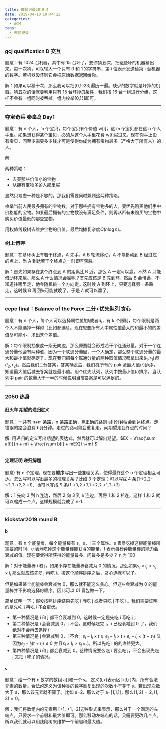 ```yaml
---
title: 做题记录2019.4
date: 2019-04-10 10:44:22
categories:
  - ACM
tags:
  - 做题记录
---
```


### gcj qualification D 交互

题意：有 1024 台机器，其中有 15 台坏了，要你猜五次，把这些坏的机器猜出来。每一次猜，可以输入一个只有 0 和 1 的字符串，第 i 位表示发送给第 i 台机器的数字。若机器没坏则它会把原始数据返回给你。

解：如果可以猜十次，那么我可以把[0,1023]遍历一遍。缺少的数字就是坏掉的机器。猜五次的话就要利用只有 15 台坏掉的条件，我们按 16 台一组进行分组，这样不会有一组同时被吞掉。组内枚举[0,15]即可。

---

### 夺宝奇兵 秦皇岛 Day1

题意：有 n 个人，m 个宝贝，每个宝贝有个价值 w[i]，这 m 个宝贝都在这 n 个人手里。如果想获得某个宝贝，必须从这个人手里花费 w[i]买过来。现在你手上没有宝贝，问至少需要多少钱才可是使得你成为拥有宝物最多（严格大于所有人）的人。

解:

两种策略：

- 去买那些价值小的宝物
- 从拥有宝物多的人那里买

显然只考虑一种是不够的，那我们需要同时兼顾这两种策略。

枚举当前人民最多拥有的宝物数，对于那些拥有宝物多的人，要优先购买他们手中价格低的宝物。如果最后拥有的宝物数没有满足条件，则再从所有未购买的宝物中购买价值最低的那些宝物。

用权值线段树去维护宝物的价值。最后均摊复杂度$O(n\log n)$。

### 树上博弈

题意：在基环树上有若干终点，A 先手，A B 轮流移动，A 不能移动到 B 经过过的点上，当 A 到达若干个终点之一时即可获胜。

解：首先如果存在某个终点到 A 的距离比 B 近，那么 A 一定可以赢。不然 A 只能借助环来赢。那么 A 什么情况会赢呢？首先应该是 B 先到环，然后 B 会懵逼，不知道往哪里走，他会随机挑一个方向走。这时候 A 到环上，只要选择另一条路走，这时候 B 再回头可能就晚了，于是 A 就可以赢了。

---

### ccpc final：Balance of the Force 二分+优先队列 贪心

题意：有 n 个人，每个人可以选择属性值加$l_i$或者$d_i$，有 k 个限制，每个限制是两个人不能选择一样的（比如都选$l_i$）。现在想要所有人中属性值最大的和最小的的差值尽可能小，求出这个差值。

解：每个限制抽象成一条无向边，那么原图就会形成若干个连通分量。对于一个连通分量他会有两种值，因为一个联通分量里，一个人确定，那么整个联通分量的最大和最小值就确定了。现在我们把每个联通分量的两种取值情况都拿出来$(l_1,r_1)和(l_2,r_2)$。然后我们二分答案，答案确定后，我们将所有的 pair 按最大值($r$)排序，知道最大值后减去答案就是最小值。用个优先队列，队列中按最小值($l$)排序。当队列中 pair 的数量大于一半的时候说明当前答案是可以满足的。

---

### 2050 热身

#### 赶火车 期望的递归定义

题意：一共有 n+m 条路，n 条路正确，走正确的路则 a[i]分钟后会到达终点。走错误的路会浪费 b[i]分钟。走过的路可能会重复走。问期望走到终点的时间？

解: 用递归的定义写出期望的表达式，然后就可以解出期望。$EX = \frac{\sum a[i]}{n + m} + \frac{\sum b[i] + mEX}{n+m} $

---

#### 定理证明 递归解题

题意: 有 n 个定理，现在要**顺序**写出一些推理关系，使得最终这个 n 个定理相互可达。怎么写可以写出最多的推理关系？比如 3 个定理：可以写成 4 条(1->2,2->3,3->2,2->1)，也可以写成 5 条(1->3,2->3,1->2,2->1,3->2)

解：1 先向 3 到 n 连边，然后 2 向 3 到 n 连边，再将 1 和 2 相连，这样 1 和 2 就可以缩成一个点。这样规模就变成了 n-1.

---

### kickstar2019 round B

#### b

题意：有 n 个能量棒，每个能量棒有 s，e，l 三个属性。s 表示吃掉这根能量棒所需要的时间，e 表示吃掉这个能量棒能获得的能量，l 表示每秒钟能量棒的能力会衰减的值。现在要使得所获得的能量最多，问最多是多少？ n 为 100

解：对于能量棒 i 和 j，如果不存在能量棒衰减为 0 的情况，那么如果$s_i \times l_j < s_j \times l_i$ 那么就应该先吃 j 再吃 i。按这个顺序排序之后，贪心选就可以了。

但是如果某个能量棒会衰减为 0，那么就不能这么贪心。但这些会衰减为 0 的能量棒并不影响选择的顺序。因此可以 01 背包做一下。

简单证明一下：假设按照排序结果先吃 i 再吃 j 或者只吃 j 不吃 i 。我们需要证明的是先吃 j 再吃 i 不会更优。

- 第一种情况是 i 和 j 都不会衰减到 0。这时候一定是先吃 i 再吃 j；
- 第二种情况是 i 会衰减到 0，j 不会。这时候吃完 j，i 已经衰减到 0 了，我们绝对不会再去选择 i
- 第三种情况是 j 会衰减到 0，i 不会。$e_i - l_i \times t \geq e_j - l_j \times t + e_i - l_i \times(t + s_j)$ 又因为$e_j - l_j(t + s_i) \leq 0$ 并且$s_i \times l_j > s_j \times l_i$。所以先吃 i 的的收益更大。
- 第四种情况是 i 和 j 都会衰减到 0。这种情况要么吃 i 要么吃 j，不会出现先吃 j 又把 i 吃了的情况。

#### c

题意：给一个有 n 数字的数组 a[]和一个 s。 定义$(l,r)$表示区间[l,r]内，所有合法元素的数量。合法的定义为该种类的数字重复出现的次数小于等于 s。若出现次数大于 s，那么该元素就不算了。比如 s=2，那么对于 a=[1,1,1]，那么$(1,2) = 2, (1,3) = 0$。

解：我们将数组内的元素用 [+1, +1, -2]这种形式来表示，那么对于一个固定的左端点，只要求一个前缀和最大值即可。那么移动左端点的话，只需要更改几个点。所以我们就可以用线段树来维护一个前缀和最大值。
